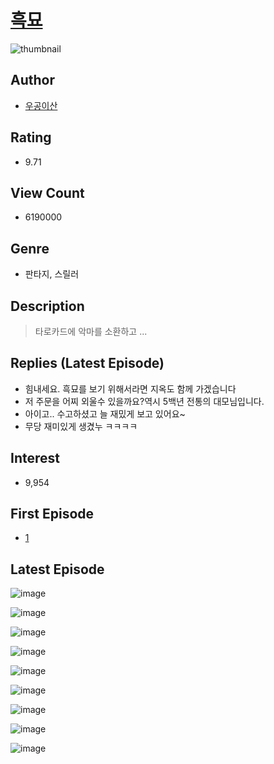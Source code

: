 # [흑묘](https://comic.naver.com/bestChallenge/list?titleId=647043)
![thumbnail](https://image-comic.pstatic.net/user_contents_data/challenge_comic/2023/03/13/128100/upload_7221628862922580784_480x623.jpeg)

## Author
- [우공이산](https://comic.naver.com/artistTitle?id=128100)

## Rating
- 9.71

## View Count
- 6190000

## Genre
- 판타지, 스릴러

## Description
> 타로카드에 악마를 소환하고 ...

## Replies (Latest Episode)
- 힘내세요. 흑묘를 보기 위해서라면 지옥도 함께 가겠습니다
- 저 주문을 어찌 외울수 있을까요?역시 5백년 전통의 대모님입니다.
- 아이고.. 수고하셨고 늘 재밌게 보고 있어요~
- 무당 재미있게 생겼누 ㅋㅋㅋㅋ

## Interest
- 9,954

## First Episode
- [1](https://comic.naver.com/bestChallenge/detail?titleId=647043&no=1)

## Latest Episode
![image](https://image-comic.pstatic.net/user_contents_data/challenge_comic/2023/04/07/128100/upload_3487531264979907381.jpeg)

![image](https://image-comic.pstatic.net/user_contents_data/challenge_comic/2023/04/07/128100/upload_3472948631393679160.jpeg)

![image](https://image-comic.pstatic.net/user_contents_data/challenge_comic/2023/04/07/128100/upload_7221071431246898480.jpeg)

![image](https://image-comic.pstatic.net/user_contents_data/challenge_comic/2023/04/07/128100/upload_7075209115725095525.jpeg)

![image](https://image-comic.pstatic.net/user_contents_data/challenge_comic/2023/04/07/128100/upload_3774922692385531184.jpeg)

![image](https://image-comic.pstatic.net/user_contents_data/challenge_comic/2023/04/07/128100/upload_7221861090965402416.jpeg)

![image](https://image-comic.pstatic.net/user_contents_data/challenge_comic/2023/04/07/128100/upload_3904957564620858470.jpeg)

![image](https://image-comic.pstatic.net/user_contents_data/challenge_comic/2023/04/07/128100/upload_7292231815965008693.jpeg)

![image](https://image-comic.pstatic.net/user_contents_data/challenge_comic/2023/04/07/128100/upload_3977023053614102835.jpeg)

